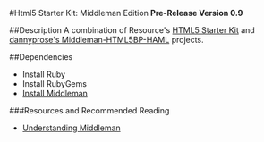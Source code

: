 #Html5 Starter Kit: Middleman Edition
**Pre-Release Version 0.9**


##Description
A combination of Resource's [HTML5 Starter Kit](http://stash.resource.com/projects/VCL/repos/resource-html5-starter-kit/browse) and [dannyprose's Middleman-HTML5BP-HAML](https://github.com/dannyprose/Middleman-HTML5BP-HAML) projects.


##Dependencies
- Install Ruby
- Install RubyGems
- [Install Middleman](http://middlemanapp.com/getting-started/#toc_1)


###Resources and Recommended Reading
- [Understanding Middleman](http://benfrain.com/understanding-middleman-the-static-site-generator-for-faster-prototyping/)

